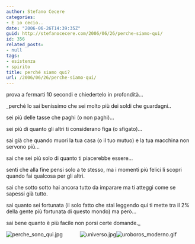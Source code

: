 ```yaml
---
author: Stefano Cecere
categories:
- E io cecio..
date: "2006-06-26T14:39:35Z"
guid: http://stefanocecere.com/2006/06/26/perche-siamo-qui/
id: 356
related_posts:
- null
tags:
- esistenza
- spirito
title: perché siamo qui?
url: /2006/06/26/perche-siamo-qui/
---
```


prova a fermarti 10 secondi e chiedertelo in profondità&#8230;

 _perché lo sai benissimo che sei molto più dei soldi che guardagni..
  
sei più delle tasse che paghi (o non paghi)&#8230;
  
sei più di quanto gli altri ti considerano figa (o sfigato)&#8230;
  
sai già che quando muori la tua casa (o il tuo mutuo) e la tua macchina non servono più&#8230;
  
sai che sei più solo di quanto ti piacerebbe essere&#8230;
  
senti che alla fine pensi solo a te stesso, ma i momenti più felici li scopri quando fai qualcosa per gli altri.
  
sai che sotto sotto hai ancora tutto da imparare ma ti atteggi come se sapessi già tutto.
  
sai quanto sei fortunata (il solo fatto che stai leggendo qui ti mette tra il 2% della gente più fortunata di questo mondo) ma però&#8230;
  
sai bene quanto è più facile non porsi certe domande._

<img align="left" id="image355" alt="perche_sono_qui.jpg" src="http://stefanocecere.com/wp-content/uploads/sites/3/2006/06/perche_sono_qui.jpg" />

<div style="text-align: center">
  <img id="image354" alt="universo.jpg" src="http://stefanocecere.com/wp-content/uploads/sites/3/2006/06/universo.jpg" /><img id="image353" alt="uroboros_moderno.gif" src="http://stefanocecere.com/wp-content/uploads/sites/3/2006/06/uroboros_moderno.gif" />
</div>